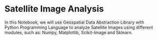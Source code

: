# Satellite Image Analysis

In this Notebook, we will use Geospatial Data Abstraction Library with Python Programming Language to analyze Satellite Images 
using different modules, such as: Numpy, Matplotlib, Scikit-Image and Sklearn.

